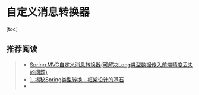 # 自定义消息转换器



[toc]



## 推荐阅读

> - [Spring MVC自定义消息转换器(可解决Long类型数据传入前端精度丢失的问题)](https://www.cnblogs.com/Fly-Bob/p/7218006.html)
> - [1. 揭秘Spring类型转换 - 框架设计的基石](https://mp.weixin.qq.com/s/5daOOdhIFqrGbpgtnuQMNw)
> - 









